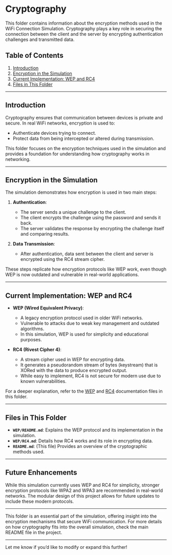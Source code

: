 # Cryptography 

This folder contains information about the encryption methods used in the WiFi Connection Simulation. Cryptography plays a key role in securing the connection between the client and the server by encrypting authentication challenges and transmitted data.

## Table of Contents

1. [Introduction](#introduction)
2. [Encryption in the Simulation](#encryption-in-the-simulation)
3. [Current Implementation: WEP and RC4](#current-implementation-wep-and-rc4)
4. [Files in This Folder](#files-in-this-folder)

---

## Introduction

Cryptography ensures that communication between devices is private and secure. In real WiFi networks, encryption is used to:

- Authenticate devices trying to connect.
- Protect data from being intercepted or altered during transmission.

This folder focuses on the encryption techniques used in the simulation and provides a foundation for understanding how cryptography works in networking.

---

## Encryption in the Simulation

The simulation demonstrates how encryption is used in two main steps:

1. **Authentication**:
    - The server sends a unique challenge to the client.
    - The client encrypts the challenge using the password and sends it back.
    - The server validates the response by encrypting the challenge itself and comparing results.

2. **Data Transmission**:
    - After authentication, data sent between the client and server is encrypted using the RC4 stream cipher.

These steps replicate how encryption protocols like WEP work, even though WEP is now outdated and vulnerable in real-world applications.

---

## Current Implementation: WEP and RC4

- **WEP (Wired Equivalent Privacy)**:
    - A legacy encryption protocol used in older WiFi networks.
    - Vulnerable to attacks due to weak key management and outdated algorithms.
    - In this simulation, WEP is used for simplicity and educational purposes.

- **RC4 (Rivest Cipher 4)**:
    - A stream cipher used in WEP for encrypting data.
    - It generates a pseudorandom stream of bytes (keystream) that is XORed with the data to produce encrypted output.
    - While easy to implement, RC4 is not secure for modern use due to known vulnerabilities.

For a deeper explanation, refer to the [WEP](WEP/README.md) and [RC4](WEP/RC4.md) documentation files in this folder.

---

## Files in This Folder

- **`WEP/README.md`**: Explains the WEP protocol and its implementation in the simulation.
- **`WEP/RC4.md`**: Details how RC4 works and its role in encrypting data.
- **`README.md`**: (This file) Provides an overview of the cryptographic methods used.

---

## Future Enhancements

While this simulation currently uses WEP and RC4 for simplicity, stronger encryption protocols like WPA2 and WPA3 are recommended in real-world networks. The modular design of this project allows for future updates to include these modern protocols.

---

This folder is an essential part of the simulation, offering insight into the encryption mechanisms that secure WiFi communication. For more details on how cryptography fits into the overall simulation, check the main README file in the project.

--- 

Let me know if you’d like to modify or expand this further!